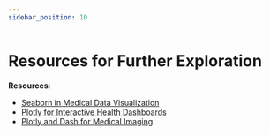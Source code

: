 ```yaml
---
sidebar_position: 10
---
```


# Resources for Further Exploration

**Resources**:
- [Seaborn in Medical Data Visualization](https://seaborn.pydata.org/examples/index.html#)
- [Plotly for Interactive Health Dashboards](https://plotly.com/python/)
- [Plotly and Dash for Medical Imaging](https://dash-gallery.plotly.host/Portal/)